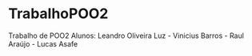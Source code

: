 # TrabalhoPOO2
Trabalho de POO2
Alunos: Leandro Oliveira Luz - Vinicius Barros - Raul Araújo - Lucas Asafe
